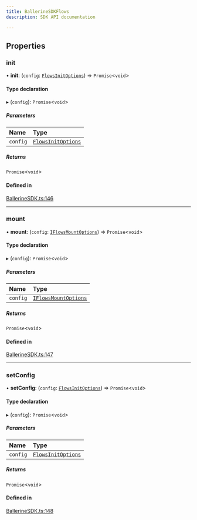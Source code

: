 ```yaml
---
title: BallerineSDKFlows
description: SDK API documentation

---
```


## Properties

### init

• **init**: (`config`: [`FlowsInitOptions`](/en/api/sdk/flows_init_options/)) => `Promise`<`void`\>

#### Type declaration

▸ (`config`): `Promise`<`void`\>

##### Parameters

| Name     | Type                                                  |
| :------- |:------------------------------------------------------|
| `config` | [`FlowsInitOptions`](/en/api/sdk/flows_init_options/) |

##### Returns

`Promise`<`void`\>

#### Defined in

[BallerineSDK.ts:146](https://github.com/ballerine-io/ballerine/blob/dev/sdks/web-ui-sdk/src/types/BallerineSDK.ts#L146)

---

### mount

• **mount**: (`config`: [`IFlowsMountOptions`](/en/api/sdk/flows_mount_options/)) => `Promise`<`void`\>

#### Type declaration

▸ (`config`): `Promise`<`void`\>

##### Parameters

| Name     | Type                                                     |
| :------- |:---------------------------------------------------------|
| `config` | [`IFlowsMountOptions`](/en/api/sdk/flows_mount_options/) |

##### Returns

`Promise`<`void`\>

#### Defined in

[BallerineSDK.ts:147](https://github.com/ballerine-io/ballerine/blob/dev/sdks/web-ui-sdk/src/types/BallerineSDK.ts#L147)

---

### setConfig

• **setConfig**: (`config`: [`FlowsInitOptions`](/en/api/sdk/flows_init_options/)) => `Promise`<`void`\>

#### Type declaration

▸ (`config`): `Promise`<`void`\>

##### Parameters

| Name     | Type                                                  |
| :------- |:------------------------------------------------------|
| `config` | [`FlowsInitOptions`](/en/api/sdk/flows_init_options/) |

##### Returns

`Promise`<`void`\>

#### Defined in

[BallerineSDK.ts:148](https://github.com/ballerine-io/ballerine/blob/dev/sdks/web-ui-sdk/src/types/BallerineSDK.ts#L148)
